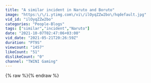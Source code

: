 ```yaml
---
title: "A similar incident in Naruto and Boruto"
image: "https:\/\/i.ytimg.com\/vi\/ilOyqZZw2bo\/hqdefault.jpg"
vid_id: "ilOyqZZw2bo"
categories: "People-Blogs"
tags: ["similar","incident","Naruto"]
date: "2021-10-07T02:47:06+03:00"
vid_date: "2021-05-21T20:26:59Z"
duration: "PT9S"
viewcount: "1457"
likeCount: "51"
dislikeCount: "0"
channel: "TWINI Gaming"
---
```

{% raw %}{% endraw %}
